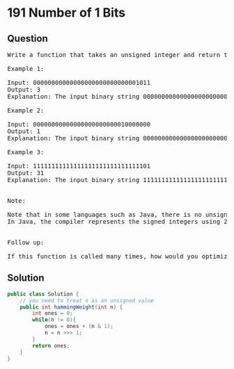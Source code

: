 # 191 Number of 1 Bits
## Question
<pre>
Write a function that takes an unsigned integer and return the number of '1' bits it has (also known as the Hamming weight).

Example 1:

Input: 00000000000000000000000000001011
Output: 3
Explanation: The input binary string 00000000000000000000000000001011 has a total of three '1' bits.

Example 2:

Input: 00000000000000000000000010000000
Output: 1
Explanation: The input binary string 00000000000000000000000010000000 has a total of one '1' bit.

Example 3:

Input: 11111111111111111111111111111101
Output: 31
Explanation: The input binary string 11111111111111111111111111111101 has a total of thirty one '1' bits.
 

Note:

Note that in some languages such as Java, there is no unsigned integer type. In this case, the input will be given as signed integer type and should not affect your implementation, as the internal binary representation of the integer is the same whether it is signed or unsigned.
In Java, the compiler represents the signed integers using 2's complement notation. Therefore, in Example 3 above the input represents the signed integer -3.
 

Follow up:

If this function is called many times, how would you optimize it?
</pre>
<div STYLE="page-break-after: always;">

## Solution
```java
public class Solution {
    // you need to treat n as an unsigned value
    public int hammingWeight(int n) {
        int ones = 0;
        while(n != 0){
            ones = ones + (n & 1);
            n = n >>> 1;
        }
        return ones;
    }
}
```
